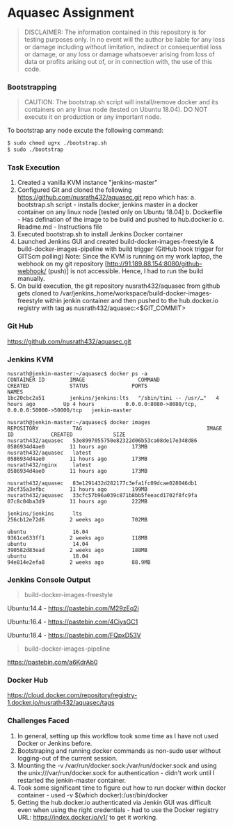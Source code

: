 # Aquasec Assignment
>DISCLAIMER: The information contained in this repository is for testing purposes only. In no event will the author be liable for any loss or damage including without limitation, indirect or consequential loss or damage, or any loss or damage whatsoever arising from loss of data or profits arising out of, or in connection with, the use of this code.

### Bootstrapping 
>CAUTION: The bootstrap.sh script will install/remove docker and its containers on any linux node (tested on Ubuntu 18.04). DO NOT execute it on production or any important node.

To bootstrap any node excute the following command:
```sh
$ sudo chmod ug+x ./bootstrap.sh
$ sudo ./bootstrap
```

### Task Execution
1. Created a vanilla KVM instance "jenkins-master"
2. Configured Git and cloned the following https://github.com/nusrath432/aquasec.git repo which has:
	a. bootstrap.sh script - installs docker, jenkins master in a docker container on any linux node [tested only on Ubuntu 18.04]
	b. Dockerfile - Has defination of the image to be build and pushed to hub.docker.io
	c. Readme.md - Instructions file
3. Executed bootstrap.sh to install Jenkins Docker container
4. Launched Jenkins GUI and created build-docker-images-freestyle & build-docker-images-pipeline with build trigger (GitHub hook trigger for GITScm polling)
   Note: Since the KVM is running on my work laptop, the webhook on my git repository [http://91.189.88.154:8080/github-webhook/  (push)] is not accessible. Hence, I had to run the build manually.
5. On build execution, the git repository nusrath432/aquasec from github gets cloned to /var/jenkins_home/workspace/build-docker-images-freestyle within jenkin container and then pushed to the hub.docker.io registry with tag as nusrath432/aquasec:<$GIT_COMMIT>


### Git Hub
https://github.com/nusrath432/aquasec.git

### Jenkins KVM
```
nusrath@jenkin-master:~/aquasec$ docker ps -a
CONTAINER ID        IMAGE                 COMMAND                  CREATED             STATUS              PORTS                                              NAMES
1bc20cbc2a51        jenkins/jenkins:lts   "/sbin/tini -- /usr/…"   4 hours ago         Up 4 hours          0.0.0.0:8080->8080/tcp, 0.0.0.0:50000->50000/tcp   jenkin-master

nusrath@jenkin-master:~/aquasec$ docker images
REPOSITORY           TAG                                        IMAGE ID            CREATED             SIZE
nusrath432/aquasec   53e8997055750e82322d06b53ca08de17e348d86   0586934d4ae0        11 hours ago        173MB
nusrath432/aquasec   latest                                     0586934d4ae0        11 hours ago        173MB
nusrath432/nginx     latest                                     0586934d4ae0        11 hours ago        173MB

nusrath432/aquasec   83e1291432d282177c3efa1fc09dcae028046db1   20cf35a3efbc        11 hours ago        199MB
nusrath432/aquasec   33cfc57b96a039c871b8bb5feeacd1702f8fc9fa   07c8c04ba3d9        11 hours ago        222MB

jenkins/jenkins      lts                                        256cb12e72d6        2 weeks ago         702MB

ubuntu               16.04                                      9361ce633ff1        2 weeks ago         118MB
ubuntu               14.04                                      390582d83ead        2 weeks ago         188MB
ubuntu               18.04                                      94e814e2efa8        2 weeks ago         88.9MB

```

### Jenkins Console Output
>build-docker-images-freestyle

Ubuntu:14.4 - https://pastebin.com/M29zEq2j

Ubuntu:16.4 - https://pastebin.com/4CiysGC1

Ubuntu:18.4 - https://pastebin.com/FQpxD53V

>build-docker-images-pipeline

https://pastebin.com/a6KdrAb0

### Docker Hub
https://cloud.docker.com/repository/registry-1.docker.io/nusrath432/aquasec/tags


### Challenges Faced
1. In general, setting up this workflow took some time as I have not used Docker or Jenkins before.
2. Bootstraping and running docker commands as non-sudo user without logging-out of the current session.
3. Mounting the  -v /var/run/docker.sock:/var/run/docker.sock and using the unix:///var/run/docker.sock for authentication - didn't work until I restarted the jenkin-master container.
4. Took some significant time to figure out how to run docker within docker container - used -v $(which docker):/usr/bin/docker
5. Getting the hub.docker.io authenticated via Jenkin GUI was difficult even when using the right credentials - had to use the Docker registry URL: https://index.docker.io/v1/ to get it working.